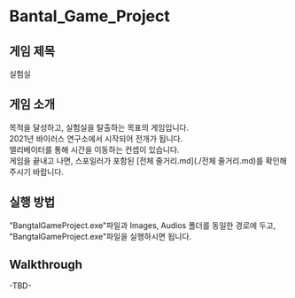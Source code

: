 # Bantal_Game_Project

## 게임 제목
실험실

## 게임 소개
목적을 달성하고, 실험실을 탈출하는 목표의 게임입니다.<br>
2021년 바이러스 연구소에서 시작되어 전개가 됩니다.<br>
엘리베이터를 통해 시간을 이동하는 컨셉이 있습니다.<br>
게임을 끝내고 나면, 스포일러가 포함된 [전체 줄거리.md](./전체 줄거리.md)를 확인해주시기 바랍니다.

## 실행 방법
"BangtalGameProject.exe"파일과 Images, Audios 폴더를 동일한 경로에 두고, <br>
"BangtalGameProject.exe"파일을 실행하시면 됩니다.


## Walkthrough
-TBD-
